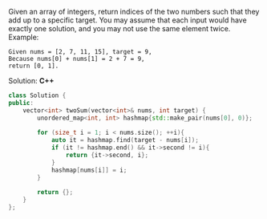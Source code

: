 Given an array of integers, return indices of the two numbers such that they add up to a specific target.
You may assume that each input would have exactly one solution, and you may not use the same element twice.
Example:
```
Given nums = [2, 7, 11, 15], target = 9,
Because nums[0] + nums[1] = 2 + 7 = 9,
return [0, 1].
```
Solution:
**C++**
```C++
class Solution {
public:
    vector<int> twoSum(vector<int>& nums, int target) {
        unordered_map<int, int> hashmap{std::make_pair(nums[0], 0)};
        
        for (size_t i = 1; i < nums.size(); ++i){
            auto it = hashmap.find(target - nums[i]);
            if (it != hashmap.end() && it->second != i){
                return {it->second, i};
            }
            hashmap[nums[i]] = i;
        }
        
        return {};
    }
};
```
